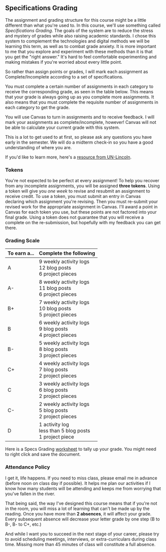 ## Specifications Grading
The assignment and grading structure for this course might be a little different than what you're used to. In this course, we'll use something called *Specifications Grading*. The goals of the system are to reduce the stress and mystery of grades while also raising academic standards. I chose this system to complement the technologies and digital methods we will be learning this term, as well as to combat grade anxiety. It is more important to me that you explore and experiment with these methods than it is that you get the "right answer." It's hard to feel comfortable experimenting and making mistakes if you're worried about every little point. 

So rather than assign points or grades, I will mark each assignment as Complete/Incomplete according to a set of specifications. 

You must complete a certain number of assignments in each category to receive the corresponding grade, as seen in the table below. This means that your grade is always going up as you complete more assignments. It also means that you must complete the requisite number of assignments in each category to get the grade. 

You will use Canvas to turn in assignments and to receive feedback. I will mark your assignments as complete/incomplete, however! Canvas will not be able to calculate your current grade with this system.  	

This is a lot to get used to at first, so please ask any questions you have early in the semester. We will do a midterm check-in so you have a good understanding of where you are. 

If you'd like to learn more, here's a [resource from UN-Lincoln](https://teaching.unl.edu/resources/grading-feedback/specifications-grading/).

### Tokens

You're not expected to be perfect at every assignment! To help you recover from any incomplete assignments, you will be assigned **three tokens**. Using a token will give you *one week* to revise and resubmit an assignment to receive credit. To use a token, you must submit an entry in Canvas declaring which assignment you're revising. Then you must re-submit your revised work for the appropriate assignment in Canvas. I'll award a point in Canvas for each token you use, but these points are not factored into your final grade. Using a token does not guarantee that you will receive a complete on the re-submission, but hopefully with my feedback you can get there. 


### Grading Scale

|To earn a...|Complete the following|
|---|---|
|A| 9 weekly activity logs<br /> 12 blog posts<br />  6 project pieces|
|A-| 8 weekly activity logs<br /> 11 blog posts <br /> 6 project pieces|
|B+| 7 weekly activity logs<br />  10 blog posts<br />  5 project pieces|
|B| 6 weekly activity logs<br />  9 blog posts<br />  4 project pieces|
|B-| 5 weekly activity logs<br />  8 blog posts<br />  3 project pieces|
|C+| 4 weekly activity logs<br />  7 blog posts <br />  2 project pieces|
|C| 3 weekly activity logs<br />  6 blog posts <br />  2 project pieces|
|C-| 2 weekly activity logs<br />  5 blog posts <br />  2 project pieces|
|D| 1 activity log<br />  less than 5 blog posts<br /> 1 project piece|

Here is a Specs Grading [worksheet](assets/specs-grading-sheet.docx) to tally up your grade. You might need to right click and save the document.

### Attendance Policy 

I get it, life happens. If you need to miss class, please email me in advance (before noon on class day if possible). It helps me plan our activities if I know how many students will be attending and keeps me from worrying that you've fallen in the river. 

That being said, the way I've designed this course means that if you're not in the room, you will miss a lot of learning that can't be made up by the reading. Once you have more than **2 absences**, it will affect your grade. Every subsequent absence will decrease your letter grade by one step (B to B-, B- to C+, etc.)

And while I want you to succeed in the next stage of your career, please try to avoid scheduling meetings, interviews, or extra-curriculars during class time. Missing more than 45 minutes of class will constitute a full absence. 
